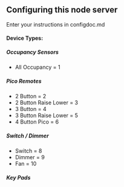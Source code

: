 ## Configuring this node server

Enter your instructions in configdoc.md

#### Device Types:

##### Occupancy Sensors
- All Occupancy = 1

##### Pico Remotes
- 2 Button = 2
- 2 Button Raise Lower = 3
- 3 Button = 4
- 3 Button Raise Lower = 5
- 4 Button Pico = 6
<!-- - Audio Pico = 7 -->

##### Switch / Dimmer
- Switch = 8
- Dimmer = 9
- Fan = 10

##### Key Pads
